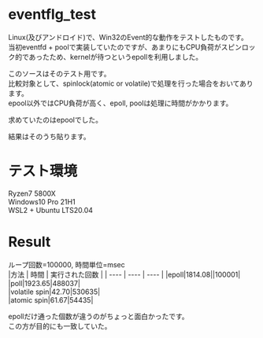 # eventflg_test
Linux(及びアンドロイド)で、Win32のEvent的な動作をテストしたものです。  
当初eventfd + poolで実装していたのですが、あまりにもCPU負荷がスピンロック的であったため、kernelが待つというepollを利用しました。  

このソースはそのテスト用です。  
比較対象として、spinlock(atomic or volatile)で処理を行った場合をおいてあります。  
epool以外ではCPU負荷が高く、epoll, poolは処理に時間がかかります。  

求めていたのはepoolでした。  

結果はそのうち貼ります。  

# テスト環境
Ryzen7 5800X  
Windows10 Pro 21H1  
WSL2 + Ubuntu LTS20.04  

# Result
ループ回数=100000, 時間単位=msec  
|方法 | 時間 | 実行された回数 |
| ---- | ---- | ---- |
|epoll|1814.08||100001|  
|poll|1923.65|488037|  
|volatile spin|42.70|530635|  
|atomic spin|61.67|54435|  

epollだけ通った個数が違うのがちょっと面白かったです。  
この方が目的にも一致していた。  

